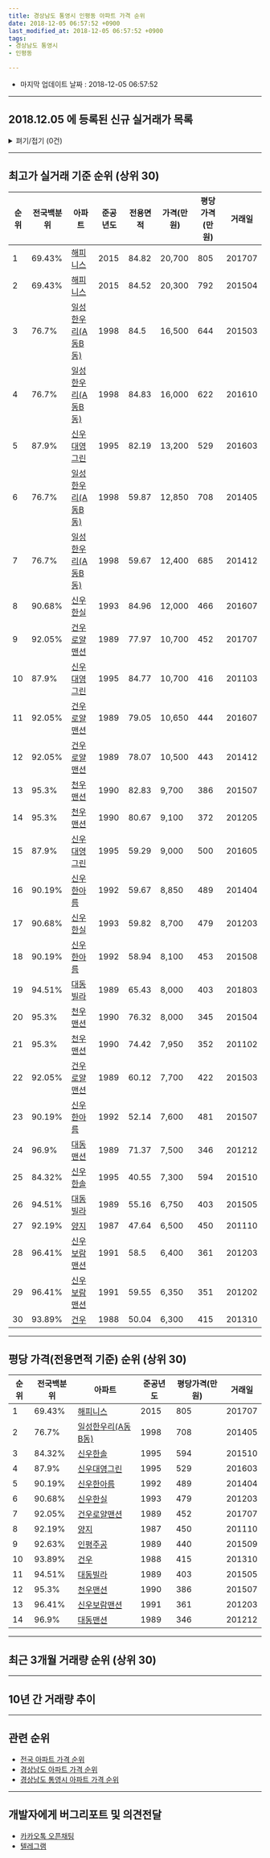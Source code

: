 ```yaml
---
title: 경상남도 통영시 인평동 아파트 가격 순위
date: 2018-12-05 06:57:52 +0900
last_modified_at: 2018-12-05 06:57:52 +0900
tags:
- 경상남도 통영시
- 인평동

---
```


* 마지막 업데이트 날짜 : 2018-12-05 06:57:52

---

## 2018.12.05 에 등록된 신규 실거래가 목록

<details>
<summary>펴기/접기 (0건)</summary>
<div markdown="1">

|아파트|전국백분위|준공년도|전용면적|가격(만원)|평당가격(만원)|거래일|
|---|---|---|---|---|---|---|
|없음|||||||


</div>
</details>

---

## 최고가 실거래 기준 순위 (상위 30)


|순위|전국백분위|아파트|준공년도|전용면적|가격(만원)|평당가격(만원)|거래일|
|---|---|---|---|---|---|---|---|
|1|69.43%|[해피니스](https://search.naver.com/search.naver?query=%EA%B2%BD%EC%83%81%EB%82%A8%EB%8F%84+%ED%86%B5%EC%98%81%EC%8B%9C+%EC%9D%B8%ED%8F%89%EB%8F%99+%ED%95%B4%ED%94%BC%EB%8B%88%EC%8A%A4)|2015|84.82|20,700|805|201707|
|2|69.43%|[해피니스](https://search.naver.com/search.naver?query=%EA%B2%BD%EC%83%81%EB%82%A8%EB%8F%84+%ED%86%B5%EC%98%81%EC%8B%9C+%EC%9D%B8%ED%8F%89%EB%8F%99+%ED%95%B4%ED%94%BC%EB%8B%88%EC%8A%A4)|2015|84.52|20,300|792|201504|
|3|76.7%|[일성한우리(A동B동)](https://search.naver.com/search.naver?query=%EA%B2%BD%EC%83%81%EB%82%A8%EB%8F%84+%ED%86%B5%EC%98%81%EC%8B%9C+%EC%9D%B8%ED%8F%89%EB%8F%99+%EC%9D%BC%EC%84%B1%ED%95%9C%EC%9A%B0%EB%A6%AC%28A%EB%8F%99B%EB%8F%99%29)|1998|84.5|16,500|644|201503|
|4|76.7%|[일성한우리(A동B동)](https://search.naver.com/search.naver?query=%EA%B2%BD%EC%83%81%EB%82%A8%EB%8F%84+%ED%86%B5%EC%98%81%EC%8B%9C+%EC%9D%B8%ED%8F%89%EB%8F%99+%EC%9D%BC%EC%84%B1%ED%95%9C%EC%9A%B0%EB%A6%AC%28A%EB%8F%99B%EB%8F%99%29)|1998|84.83|16,000|622|201610|
|5|87.9%|[신우대영그린](https://search.naver.com/search.naver?query=%EA%B2%BD%EC%83%81%EB%82%A8%EB%8F%84+%ED%86%B5%EC%98%81%EC%8B%9C+%EC%9D%B8%ED%8F%89%EB%8F%99+%EC%8B%A0%EC%9A%B0%EB%8C%80%EC%98%81%EA%B7%B8%EB%A6%B0)|1995|82.19|13,200|529|201603|
|6|76.7%|[일성한우리(A동B동)](https://search.naver.com/search.naver?query=%EA%B2%BD%EC%83%81%EB%82%A8%EB%8F%84+%ED%86%B5%EC%98%81%EC%8B%9C+%EC%9D%B8%ED%8F%89%EB%8F%99+%EC%9D%BC%EC%84%B1%ED%95%9C%EC%9A%B0%EB%A6%AC%28A%EB%8F%99B%EB%8F%99%29)|1998|59.87|12,850|708|201405|
|7|76.7%|[일성한우리(A동B동)](https://search.naver.com/search.naver?query=%EA%B2%BD%EC%83%81%EB%82%A8%EB%8F%84+%ED%86%B5%EC%98%81%EC%8B%9C+%EC%9D%B8%ED%8F%89%EB%8F%99+%EC%9D%BC%EC%84%B1%ED%95%9C%EC%9A%B0%EB%A6%AC%28A%EB%8F%99B%EB%8F%99%29)|1998|59.67|12,400|685|201412|
|8|90.68%|[신우한실](https://search.naver.com/search.naver?query=%EA%B2%BD%EC%83%81%EB%82%A8%EB%8F%84+%ED%86%B5%EC%98%81%EC%8B%9C+%EC%9D%B8%ED%8F%89%EB%8F%99+%EC%8B%A0%EC%9A%B0%ED%95%9C%EC%8B%A4)|1993|84.96|12,000|466|201607|
|9|92.05%|[건우로얄맨션](https://search.naver.com/search.naver?query=%EA%B2%BD%EC%83%81%EB%82%A8%EB%8F%84+%ED%86%B5%EC%98%81%EC%8B%9C+%EC%9D%B8%ED%8F%89%EB%8F%99+%EA%B1%B4%EC%9A%B0%EB%A1%9C%EC%96%84%EB%A7%A8%EC%85%98)|1989|77.97|10,700|452|201707|
|10|87.9%|[신우대영그린](https://search.naver.com/search.naver?query=%EA%B2%BD%EC%83%81%EB%82%A8%EB%8F%84+%ED%86%B5%EC%98%81%EC%8B%9C+%EC%9D%B8%ED%8F%89%EB%8F%99+%EC%8B%A0%EC%9A%B0%EB%8C%80%EC%98%81%EA%B7%B8%EB%A6%B0)|1995|84.77|10,700|416|201103|
|11|92.05%|[건우로얄맨션](https://search.naver.com/search.naver?query=%EA%B2%BD%EC%83%81%EB%82%A8%EB%8F%84+%ED%86%B5%EC%98%81%EC%8B%9C+%EC%9D%B8%ED%8F%89%EB%8F%99+%EA%B1%B4%EC%9A%B0%EB%A1%9C%EC%96%84%EB%A7%A8%EC%85%98)|1989|79.05|10,650|444|201607|
|12|92.05%|[건우로얄맨션](https://search.naver.com/search.naver?query=%EA%B2%BD%EC%83%81%EB%82%A8%EB%8F%84+%ED%86%B5%EC%98%81%EC%8B%9C+%EC%9D%B8%ED%8F%89%EB%8F%99+%EA%B1%B4%EC%9A%B0%EB%A1%9C%EC%96%84%EB%A7%A8%EC%85%98)|1989|78.07|10,500|443|201412|
|13|95.3%|[천우맨션](https://search.naver.com/search.naver?query=%EA%B2%BD%EC%83%81%EB%82%A8%EB%8F%84+%ED%86%B5%EC%98%81%EC%8B%9C+%EC%9D%B8%ED%8F%89%EB%8F%99+%EC%B2%9C%EC%9A%B0%EB%A7%A8%EC%85%98)|1990|82.83|9,700|386|201507|
|14|95.3%|[천우맨션](https://search.naver.com/search.naver?query=%EA%B2%BD%EC%83%81%EB%82%A8%EB%8F%84+%ED%86%B5%EC%98%81%EC%8B%9C+%EC%9D%B8%ED%8F%89%EB%8F%99+%EC%B2%9C%EC%9A%B0%EB%A7%A8%EC%85%98)|1990|80.67|9,100|372|201205|
|15|87.9%|[신우대영그린](https://search.naver.com/search.naver?query=%EA%B2%BD%EC%83%81%EB%82%A8%EB%8F%84+%ED%86%B5%EC%98%81%EC%8B%9C+%EC%9D%B8%ED%8F%89%EB%8F%99+%EC%8B%A0%EC%9A%B0%EB%8C%80%EC%98%81%EA%B7%B8%EB%A6%B0)|1995|59.29|9,000|500|201605|
|16|90.19%|[신우한아름](https://search.naver.com/search.naver?query=%EA%B2%BD%EC%83%81%EB%82%A8%EB%8F%84+%ED%86%B5%EC%98%81%EC%8B%9C+%EC%9D%B8%ED%8F%89%EB%8F%99+%EC%8B%A0%EC%9A%B0%ED%95%9C%EC%95%84%EB%A6%84)|1992|59.67|8,850|489|201404|
|17|90.68%|[신우한실](https://search.naver.com/search.naver?query=%EA%B2%BD%EC%83%81%EB%82%A8%EB%8F%84+%ED%86%B5%EC%98%81%EC%8B%9C+%EC%9D%B8%ED%8F%89%EB%8F%99+%EC%8B%A0%EC%9A%B0%ED%95%9C%EC%8B%A4)|1993|59.82|8,700|479|201203|
|18|90.19%|[신우한아름](https://search.naver.com/search.naver?query=%EA%B2%BD%EC%83%81%EB%82%A8%EB%8F%84+%ED%86%B5%EC%98%81%EC%8B%9C+%EC%9D%B8%ED%8F%89%EB%8F%99+%EC%8B%A0%EC%9A%B0%ED%95%9C%EC%95%84%EB%A6%84)|1992|58.94|8,100|453|201508|
|19|94.51%|[대동빌라](https://search.naver.com/search.naver?query=%EA%B2%BD%EC%83%81%EB%82%A8%EB%8F%84+%ED%86%B5%EC%98%81%EC%8B%9C+%EC%9D%B8%ED%8F%89%EB%8F%99+%EB%8C%80%EB%8F%99%EB%B9%8C%EB%9D%BC)|1989|65.43|8,000|403|201803|
|20|95.3%|[천우맨션](https://search.naver.com/search.naver?query=%EA%B2%BD%EC%83%81%EB%82%A8%EB%8F%84+%ED%86%B5%EC%98%81%EC%8B%9C+%EC%9D%B8%ED%8F%89%EB%8F%99+%EC%B2%9C%EC%9A%B0%EB%A7%A8%EC%85%98)|1990|76.32|8,000|345|201504|
|21|95.3%|[천우맨션](https://search.naver.com/search.naver?query=%EA%B2%BD%EC%83%81%EB%82%A8%EB%8F%84+%ED%86%B5%EC%98%81%EC%8B%9C+%EC%9D%B8%ED%8F%89%EB%8F%99+%EC%B2%9C%EC%9A%B0%EB%A7%A8%EC%85%98)|1990|74.42|7,950|352|201102|
|22|92.05%|[건우로얄맨션](https://search.naver.com/search.naver?query=%EA%B2%BD%EC%83%81%EB%82%A8%EB%8F%84+%ED%86%B5%EC%98%81%EC%8B%9C+%EC%9D%B8%ED%8F%89%EB%8F%99+%EA%B1%B4%EC%9A%B0%EB%A1%9C%EC%96%84%EB%A7%A8%EC%85%98)|1989|60.12|7,700|422|201503|
|23|90.19%|[신우한아름](https://search.naver.com/search.naver?query=%EA%B2%BD%EC%83%81%EB%82%A8%EB%8F%84+%ED%86%B5%EC%98%81%EC%8B%9C+%EC%9D%B8%ED%8F%89%EB%8F%99+%EC%8B%A0%EC%9A%B0%ED%95%9C%EC%95%84%EB%A6%84)|1992|52.14|7,600|481|201507|
|24|96.9%|[대동맨션](https://search.naver.com/search.naver?query=%EA%B2%BD%EC%83%81%EB%82%A8%EB%8F%84+%ED%86%B5%EC%98%81%EC%8B%9C+%EC%9D%B8%ED%8F%89%EB%8F%99+%EB%8C%80%EB%8F%99%EB%A7%A8%EC%85%98)|1989|71.37|7,500|346|201212|
|25|84.32%|[신우한솔](https://search.naver.com/search.naver?query=%EA%B2%BD%EC%83%81%EB%82%A8%EB%8F%84+%ED%86%B5%EC%98%81%EC%8B%9C+%EC%9D%B8%ED%8F%89%EB%8F%99+%EC%8B%A0%EC%9A%B0%ED%95%9C%EC%86%94)|1995|40.55|7,300|594|201510|
|26|94.51%|[대동빌라](https://search.naver.com/search.naver?query=%EA%B2%BD%EC%83%81%EB%82%A8%EB%8F%84+%ED%86%B5%EC%98%81%EC%8B%9C+%EC%9D%B8%ED%8F%89%EB%8F%99+%EB%8C%80%EB%8F%99%EB%B9%8C%EB%9D%BC)|1989|55.16|6,750|403|201505|
|27|92.19%|[양지](https://search.naver.com/search.naver?query=%EA%B2%BD%EC%83%81%EB%82%A8%EB%8F%84+%ED%86%B5%EC%98%81%EC%8B%9C+%EC%9D%B8%ED%8F%89%EB%8F%99+%EC%96%91%EC%A7%80)|1987|47.64|6,500|450|201110|
|28|96.41%|[신우보람맨션](https://search.naver.com/search.naver?query=%EA%B2%BD%EC%83%81%EB%82%A8%EB%8F%84+%ED%86%B5%EC%98%81%EC%8B%9C+%EC%9D%B8%ED%8F%89%EB%8F%99+%EC%8B%A0%EC%9A%B0%EB%B3%B4%EB%9E%8C%EB%A7%A8%EC%85%98)|1991|58.5|6,400|361|201203|
|29|96.41%|[신우보람맨션](https://search.naver.com/search.naver?query=%EA%B2%BD%EC%83%81%EB%82%A8%EB%8F%84+%ED%86%B5%EC%98%81%EC%8B%9C+%EC%9D%B8%ED%8F%89%EB%8F%99+%EC%8B%A0%EC%9A%B0%EB%B3%B4%EB%9E%8C%EB%A7%A8%EC%85%98)|1991|59.55|6,350|351|201202|
|30|93.89%|[건우](https://search.naver.com/search.naver?query=%EA%B2%BD%EC%83%81%EB%82%A8%EB%8F%84+%ED%86%B5%EC%98%81%EC%8B%9C+%EC%9D%B8%ED%8F%89%EB%8F%99+%EA%B1%B4%EC%9A%B0)|1988|50.04|6,300|415|201310|


---

## 평당 가격(전용면적 기준) 순위 (상위 30)


|순위|전국백분위|아파트|준공년도|평당가격(만원)|거래일|
|---|---|---|---|---|---|
|1|69.43%|[해피니스](https://search.naver.com/search.naver?query=%EA%B2%BD%EC%83%81%EB%82%A8%EB%8F%84+%ED%86%B5%EC%98%81%EC%8B%9C+%EC%9D%B8%ED%8F%89%EB%8F%99+%ED%95%B4%ED%94%BC%EB%8B%88%EC%8A%A4)|2015|805|201707|
|2|76.7%|[일성한우리(A동B동)](https://search.naver.com/search.naver?query=%EA%B2%BD%EC%83%81%EB%82%A8%EB%8F%84+%ED%86%B5%EC%98%81%EC%8B%9C+%EC%9D%B8%ED%8F%89%EB%8F%99+%EC%9D%BC%EC%84%B1%ED%95%9C%EC%9A%B0%EB%A6%AC%28A%EB%8F%99B%EB%8F%99%29)|1998|708|201405|
|3|84.32%|[신우한솔](https://search.naver.com/search.naver?query=%EA%B2%BD%EC%83%81%EB%82%A8%EB%8F%84+%ED%86%B5%EC%98%81%EC%8B%9C+%EC%9D%B8%ED%8F%89%EB%8F%99+%EC%8B%A0%EC%9A%B0%ED%95%9C%EC%86%94)|1995|594|201510|
|4|87.9%|[신우대영그린](https://search.naver.com/search.naver?query=%EA%B2%BD%EC%83%81%EB%82%A8%EB%8F%84+%ED%86%B5%EC%98%81%EC%8B%9C+%EC%9D%B8%ED%8F%89%EB%8F%99+%EC%8B%A0%EC%9A%B0%EB%8C%80%EC%98%81%EA%B7%B8%EB%A6%B0)|1995|529|201603|
|5|90.19%|[신우한아름](https://search.naver.com/search.naver?query=%EA%B2%BD%EC%83%81%EB%82%A8%EB%8F%84+%ED%86%B5%EC%98%81%EC%8B%9C+%EC%9D%B8%ED%8F%89%EB%8F%99+%EC%8B%A0%EC%9A%B0%ED%95%9C%EC%95%84%EB%A6%84)|1992|489|201404|
|6|90.68%|[신우한실](https://search.naver.com/search.naver?query=%EA%B2%BD%EC%83%81%EB%82%A8%EB%8F%84+%ED%86%B5%EC%98%81%EC%8B%9C+%EC%9D%B8%ED%8F%89%EB%8F%99+%EC%8B%A0%EC%9A%B0%ED%95%9C%EC%8B%A4)|1993|479|201203|
|7|92.05%|[건우로얄맨션](https://search.naver.com/search.naver?query=%EA%B2%BD%EC%83%81%EB%82%A8%EB%8F%84+%ED%86%B5%EC%98%81%EC%8B%9C+%EC%9D%B8%ED%8F%89%EB%8F%99+%EA%B1%B4%EC%9A%B0%EB%A1%9C%EC%96%84%EB%A7%A8%EC%85%98)|1989|452|201707|
|8|92.19%|[양지](https://search.naver.com/search.naver?query=%EA%B2%BD%EC%83%81%EB%82%A8%EB%8F%84+%ED%86%B5%EC%98%81%EC%8B%9C+%EC%9D%B8%ED%8F%89%EB%8F%99+%EC%96%91%EC%A7%80)|1987|450|201110|
|9|92.63%|[인평주공](https://search.naver.com/search.naver?query=%EA%B2%BD%EC%83%81%EB%82%A8%EB%8F%84+%ED%86%B5%EC%98%81%EC%8B%9C+%EC%9D%B8%ED%8F%89%EB%8F%99+%EC%9D%B8%ED%8F%89%EC%A3%BC%EA%B3%B5)|1989|440|201509|
|10|93.89%|[건우](https://search.naver.com/search.naver?query=%EA%B2%BD%EC%83%81%EB%82%A8%EB%8F%84+%ED%86%B5%EC%98%81%EC%8B%9C+%EC%9D%B8%ED%8F%89%EB%8F%99+%EA%B1%B4%EC%9A%B0)|1988|415|201310|
|11|94.51%|[대동빌라](https://search.naver.com/search.naver?query=%EA%B2%BD%EC%83%81%EB%82%A8%EB%8F%84+%ED%86%B5%EC%98%81%EC%8B%9C+%EC%9D%B8%ED%8F%89%EB%8F%99+%EB%8C%80%EB%8F%99%EB%B9%8C%EB%9D%BC)|1989|403|201505|
|12|95.3%|[천우맨션](https://search.naver.com/search.naver?query=%EA%B2%BD%EC%83%81%EB%82%A8%EB%8F%84+%ED%86%B5%EC%98%81%EC%8B%9C+%EC%9D%B8%ED%8F%89%EB%8F%99+%EC%B2%9C%EC%9A%B0%EB%A7%A8%EC%85%98)|1990|386|201507|
|13|96.41%|[신우보람맨션](https://search.naver.com/search.naver?query=%EA%B2%BD%EC%83%81%EB%82%A8%EB%8F%84+%ED%86%B5%EC%98%81%EC%8B%9C+%EC%9D%B8%ED%8F%89%EB%8F%99+%EC%8B%A0%EC%9A%B0%EB%B3%B4%EB%9E%8C%EB%A7%A8%EC%85%98)|1991|361|201203|
|14|96.9%|[대동맨션](https://search.naver.com/search.naver?query=%EA%B2%BD%EC%83%81%EB%82%A8%EB%8F%84+%ED%86%B5%EC%98%81%EC%8B%9C+%EC%9D%B8%ED%8F%89%EB%8F%99+%EB%8C%80%EB%8F%99%EB%A7%A8%EC%85%98)|1989|346|201212|


---

## 최근 3개월 거래량 순위 (상위 30)


<div style="width:100%;">
    <canvas id="deal_count_ranking" height="250"></canvas>
</div>


<script>
new Chart(document.getElementById("deal_count_ranking"), {
    type: 'horizontalBar',
    data: {
        labels: ['일성한우리(A동B동)'],
        datasets: [{
            label: '실거래 수',
            data: [1],
            borderColor: "rgba(255, 0, 128, 1)",
            backgroundColor: "rgba(255, 0, 128, 0.5)",
            fill: false,
        }]
    },
    options: {
        responsive: true,
        title: {
            display: true,
            text: '최근 3개월 거래량 순위'
        },
        tooltips: {
            mode: 'index',
            intersect: false,
            callbacks: {
                title: function(tooltipItems, data) {
                    return "실거래 수:";
                },
                label: function(tooltipItem, data) {
                    return data.labels[tooltipItem.index] + ": " + tooltipItem.xLabel;
                }
            }
        },
        hover: {
            mode: 'nearest',
            intersect: true
        },
        scales: {
            xAxes: [{
                display: true,
                scaleLabel: {
                    display: true,
                    labelString: '실거래 수'
                },
                ticks: {
                    suggestedMin: 0,
                }
            }],
            yAxes: [{
                display: true,
                ticks: {
                    autoSkip: false,
                    callback: function(value, index, values) {
                        if (value.length > 15)
                            return value.substr(0, 13) + "...";
                        else
                            return value;
                    }
                },
                scaleLabel: {
                    display: false,
                }
            }]
        }
    }
});

</script>


---

## 10년 간 거래량 추이


<div style="width:100%;">
    <canvas id="deal_progress" height="250"></canvas>
</div>

<script>
new Chart(document.getElementById("deal_progress"), {
    type: 'line',
    data: {
        labels: ['200812','200901','200902','200903','200904','200905','200906','200907','200908','200909','200910','200911','200912','201001','201002','201003','201004','201005','201006','201007','201008','201009','201010','201011','201012','201101','201102','201103','201104','201105','201106','201107','201108','201109','201110','201111','201112','201201','201202','201203','201204','201205','201206','201207','201208','201209','201210','201211','201212','201301','201302','201303','201304','201305','201306','201307','201308','201309','201310','201311','201312','201401','201402','201403','201404','201405','201406','201407','201408','201409','201410','201411','201412','201501','201502','201503','201504','201505','201506','201507','201508','201509','201510','201511','201512','201601','201602','201603','201604','201605','201606','201607','201608','201609','201610','201611','201612','201701','201702','201703','201704','201705','201706','201707','201708','201709','201710','201711','201712','201801','201802','201803','201804','201805','201806','201807','201808','201809','201810','201811','201812'],
        datasets: [{
            label: '실거래 수',
            pointRadius: 1,
            data: [5, 3, 17, 6, 8, 3, 7, 7, 8, 7, 9, 3, 7, 5, 5, 9, 9, 8, 8, 5, 7, 1, 5, 7, 5, 5, 7, 11, 7, 6, 8, 4, 6, 5, 5, 8, 11, 8, 9, 9, 7, 9, 3, 2, 7, 1, 5, 3, 8, 1, 2, 4, 4, 5, 3, 6, 3, 3, 9, 3, 4, 4, 4, 2, 6, 4, 2, 6, 2, 1, 7, 5, 3, 4, 0, 5, 6, 10, 3, 11, 6, 4, 3, 4, 5, 2, 13, 10, 5, 3, 3, 5, 1, 2, 5, 5, 6, 1, 3, 2, 1, 2, 3, 6, 5, 4, 1, 1, 1, 1, 6, 5, 2, 5, 3, 3, 4, 5, 1, 0, 0],
            borderColor: "rgba(255, 201, 14, 1)",
            backgroundColor: "rgba(255, 201, 14, 0.5)",
            fill: true,
        }]
    },
    options: {
        responsive: true,
        title: {
            display: true,
            text: '10년간 거래량 추이'
        },
        tooltips: {
            mode: 'index',
            intersect: false,
        },
        hover: {
            mode: 'nearest',
            intersect: true
        },
        scales: {
            xAxes: [{
                display: true,
                scaleLabel: {
                    display: true,
                    labelString: '년/월'
                }
            }],
            yAxes: [{
                display: true,
                ticks: {
                    suggestedMin: 0,
                },
                scaleLabel: {
                    display: true,
                    labelString: '실거래 수'
                }
            }]
        }
    }
});

</script>


---

## 관련 순위

- [전국 아파트 가격 순위](https://inasie.github.io/apt-ranking/전국)
- [경상남도 아파트 가격 순위](https://inasie.github.io/apt-ranking/경상남도)
- [경상남도 통영시 아파트 가격 순위](https://inasie.github.io/apt-ranking/경상남도-통영시)


---

## 개발자에게 버그리포트 및 의견전달

- [카카오톡 오픈채팅](https://open.kakao.com/o/gLJUAP4)
- [텔레그램](https://t.me/inasie)

